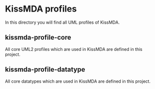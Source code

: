 KissMDA profiles
================
In this directory you will find all UML profiles of KissMDA. 

kissmda-profile-core
--------------------
All core UML2 profiles which are used in KissMDA are defined in this project.

kissmda-profile-datatype
------------------------
All core datatypes which are used in KissMDA are defined in this project.